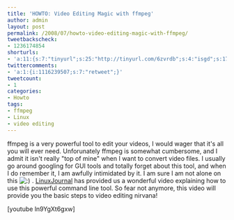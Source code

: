 ```yaml
---
title: 'HOWTO: Video Editing Magic with ffmpeg'
author: admin
layout: post
permalink: /2008/07/howto-video-editing-magic-with-ffmpeg/
tweetbackscheck:
- 1236174854
shorturls:
- 'a:11:{s:7:"tinyurl";s:25:"http://tinyurl.com/6zvrdb";s:4:"isgd";s:17:"http://is.gd/fjHa";s:5:"bitly";s:19:"http://bit.ly/15d9Z";s:5:"snipr";s:22:"http://snipr.com/9skzr";s:5:"snurl";s:22:"http://snurl.com/9skzr";s:7:"snipurl";s:24:"http://snipurl.com/9skzr";s:4:"trim";s:17:"http://tr.im/4apt";s:5:"adjix";s:207:"(10 Jan 2008 temporary restriction: API requires valid partnerID or partnerEmail key in request. Contact us if this affects you.) Invalid Adjix request. API documentation @ http://web.adjix.com/AdjixAPI.html";s:4:"advu";s:203:"(10 Jan 2008 temporary restriction: API requires valid partnerID or partnerEmail key in request. Contact us if this affects you.) Invalid Adjix request. API documentation @ http://web.ad.vu/AdjixAPI.html";s:4:"zima";s:19:"http://zi.ma/6de1ef";s:9:"permalink";s:66:"http://hehe2.net/linuxhowto/howto-video-editing-magic-with-ffmpeg/";}'
twittercomments:
- 'a:1:{i:1116239507;s:7:"retweet";}'
tweetcount:
- 1
categories:
- Howto
tags:
- ffmpeg
- Linux
- video editing
---
```

ffmpeg is a very powerful tool to edit your videos, I would wager that it's all you will ever need. Unforunately ffmpeg is somewhat cumbersome, and I admit it isn't really "top of mine" when I want to convert video files. I usually go around googling for GUI tools and totally forget about this tool, and when I do remember it, I am awfully intimidated by it. I am sure I am not alone on this ![:)](http://192.168.1.2/blog2/wp-includes/images/smilies/icon_smile.gif) .
[LinuxJournal](http://www.linuxjournal.com/video/linux-howto-video-editing-magic-ffmpeg) has provided us a wonderful video explaining how to use this powerful command line tool. So fear not anymore, this video will provide you the basic steps to video editing nirvana!

\[youtube ln9YgXt6gxw\]